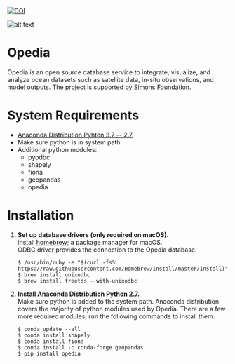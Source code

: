 [![DOI](https://zenodo.org/badge/118988572.svg)](https://zenodo.org/badge/latestdoi/118988572)

![alt text](https://github.com/mdashkezari/opedia/blob/master/CAD/caustics_grid.png)
# Opedia
Opedia is an open source database service to integrate, visualize, and analyze ocean datasets such as satellite data, in-situ observations, and model outputs. The project is supported by [Simons Foundation](https://www.simonsfoundation.org/).

# System Requirements
* [Anaconda Distribution Pyhton 3.7 -- 2.7](https://www.anaconda.com/download/)
* Make sure python is in system path.
* Additional python modules:
	- pyodbc
	- shapely
	- fiona
	- geopandas
	- opedia

# Installation
1.  **Set up database drivers (only required on macOS).**<br>
	 install [homebrew](https://brew.sh/); a package manager for macOS.<br>
	 ODBC driver provides the connection to the Opedia database.

	```
	$ /usr/bin/ruby -e "$(curl -fsSL https://raw.githubusercontent.com/Homebrew/install/master/install)"
	$ brew install unixodbc
	$ brew install freetds --with-unixodbc
	```
2. **Install [Anaconda Distribution Python 2.7](https://www.anaconda.com/download/).**<br>
Make sure python is added to the system path.  Anaconda distribution covers the majority of python modules used by Opedia. There are a few more required modules; run the following commands to install them.

	```
	$ conda update --all
	$ conda install shapely
	$ conda install fiona
	$ conda install -c conda-forge geopandas
	$ pip install opedia
	```
